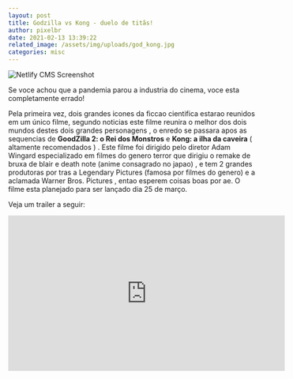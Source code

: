 ```yaml
---
layout: post
title: Godzilla vs Kong - duelo de titãs!
author: pixelbr
date: 2021-02-13 13:39:22
related_image: /assets/img/uploads/god_kong.jpg
categories: misc
---
```



![Netlify CMS Screenshot](/assets/img/uploads/jordam_spacejam1.gif)


Se voce achou que a pandemia parou a industria do cinema, voce esta completamente errado!

Pela primeira vez, dois grandes icones da ficcao cientifica estarao reunidos em um único filme, segundo noticias este filme reunira o melhor dos dois mundos destes dois grandes personagens , o enredo se passara apos as sequencias de **GoodZilla 2:  o Rei dos Monstros** e **Kong: a ilha da caveira** ( altamente recomendados ) . Este filme foi dirigido pelo diretor Adam Wingard especializado em filmes do genero terror que dirigiu o remake de bruxa de blair e death note (anime consagrado no japao) , e tem 2 grandes produtoras por tras a Legendary Pictures (famosa por filmes do genero) e a aclamada Warner Bros. Pictures , entao esperem coisas boas por ae. O filme esta planejado para ser lançado dia 25 de março.


Veja um trailer a seguir:

<iframe width="560" height="315" src="https://www.youtube.com/embed/ZQA-Bg9MydE" frameborder="0" allow="accelerometer; autoplay; clipboard-write; encrypted-media; gyroscope; picture-in-picture" allowfullscreen></iframe>
